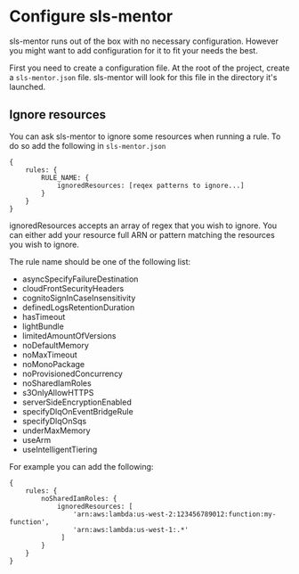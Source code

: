 # Configure sls-mentor

sls-mentor runs out of the box with no necessary configuration.
However you might want to add configuration for it to fit your needs the best.

First you need to create a configuration file.
At the root of the project, create a `sls-mentor.json` file. sls-mentor will look for this file in the directory it's launched.

## Ignore resources

You can ask sls-mentor to ignore some resources when running a rule. To do so add the following in `sls-mentor.json`

```[json]
{
    rules: {
        RULE_NAME: {
            ignoredResources: [reqex patterns to ignore...]
        }
    }
}
```

ignoredResources accepts an array of regex that you wish to ignore. You can either add your resource full ARN or pattern matching the resources you wish to ignore.

The rule name should be one of the following list:

<!-- Todo update rule docs to put it there -->

- asyncSpecifyFailureDestination
- cloudFrontSecurityHeaders
- cognitoSignInCaseInsensitivity
- definedLogsRetentionDuration
- hasTimeout
- lightBundle
- limitedAmountOfVersions
- noDefaultMemory
- noMaxTimeout
- noMonoPackage
- noProvisionedConcurrency
- noSharedIamRoles
- s3OnlyAllowHTTPS
- serverSideEncryptionEnabled
- specifyDlqOnEventBridgeRule
- specifyDlqOnSqs
- underMaxMemory
- useArm
- useIntelligentTiering

For example you can add the following:

```[json]
{
    rules: {
        noSharedIamRoles: {
            ignoredResources: [
                'arn:aws:lambda:us-west-2:123456789012:function:my-function',
                'arn:aws:lambda:us-west-1:.*'
             ]
        }
    }
}
```
